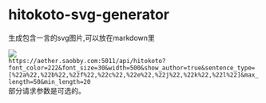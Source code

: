 # hitokoto-svg-generator
 生成包含一言的svg图片,可以放在markdown里
 
![](https://aether.saobby.com:5011/api/hitokoto?font_color=222&font_size=30&width=500&show_author=true&sentence_type=[%22a%22,%22b%22,%22f%22,%22c%22,%22e%22,%22j%22,%22k%22,%22l%22]&max_length=50&min_length=20)  
`https://aether.saobby.com:5011/api/hitokoto?font_color=222&font_size=30&width=500&show_author=true&sentence_type=[%22a%22,%22b%22,%22f%22,%22c%22,%22e%22,%22j%22,%22k%22,%22l%22]&max_length=50&min_length=20`  
部分请求参数是可选的。
